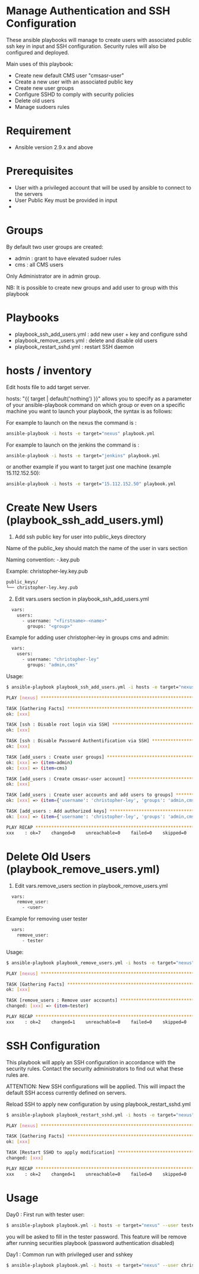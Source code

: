 # Manage Authentication and SSH Configuration

These ansible playbooks will manage to create users with associated public ssh key in input and SSH configuration. Security rules will also be configured and deployed.

Main uses of this playbook:
- Create new default CMS user "cmsasr-user"
- Create a new user with an associated public key
- Create new user groups
- Configure SSHD to comply with security policies
- Delete old users
- Manage sudoers rules

# Requirement
- Ansible version 2.9.x and above

# Prerequisites
- User with a privileged account that will be used by ansible to connect to the servers
- User Public Key must be provided in input 
- 
# Groups

By default two user groups are created:
- admin : grant to have elevated sudoer rules
- cms : all CMS users


Only Administrator are in admin group.

NB: It is possible to create new groups and add user to group with this playbook

# Playbooks

- playbook_ssh_add_users.yml : add new user + key and configure sshd 
- playbook_remove_users.yml : delete and disable old users
- playbook_restart_sshd.yml : restart SSH daemon


# hosts / inventory

Edit hosts file to add target server.

hosts: "{{ target | default('nothing') }}" allows you to specify as a parameter of your ansible-playbook command on which group or even on a specific machine you want to launch your playbook, the syntax is as follows:



For example to launch on the nexus the command is :
```bash
ansible-playbook -i hosts -e target="nexus" playbook.yml
```

For example to launch on the jenkins the command is :
```bash
ansible-playbook -i hosts -e target="jenkins" playbook.yml 
```

or another example if you want to target just one machine (example 15.112.152.50):
```bash
ansible-playbook -i hosts -e target="15.112.152.50" playbook.yml 
```

# Create New Users (playbook_ssh_add_users.yml)

1) Add ssh public key for user into public_keys directory

Name of the public_key should match the name of the user in vars section

Naming convention:
<firstname>-<name>.key.pub

Example:
christopher-ley.key.pub

```bash
public_keys/
└── christopher-ley.key.pub
```

2) Edit vars.users section in playbook_ssh_add_users.yml

```bash
  vars:
    users:
      - username: "<firstname>-<name>"
        groups: "<group>"
```

Example for adding user christopher-ley in groups cms and admin:

```bash
  vars:
    users:
      - username: "christopher-ley"
        groups: "admin,cms"
```

Usage: 
```bash
$ ansible-playbook playbook_ssh_add_users.yml -i hosts -e target="nexus" --user <privileged user> --private-key=<private_key>  | or use --user tester --ask-pass if first run

PLAY [nexus] ****************************************************************************************************************************************************************************************************

TASK [Gathering Facts] ******************************************************************************************************************************************************************************************
ok: [xxx]

TASK [ssh : Disable root login via SSH] *************************************************************************************************************************************************************************
ok: [xxx]

TASK [ssh : Disable Password Authentification via SSH] **********************************************************************************************************************************************************
ok: [xxx]

TASK [add_users : Create user groups] ***************************************************************************************************************************************************************************
ok: [xxx] => (item=admin)
ok: [xxx] => (item=cms)

TASK [add_users : Create cmsasr-user account] *******************************************************************************************************************************************************************
ok: [xxx]

TASK [add_users : Create user accounts and add users to groups] *************************************************************************************************************************************************
ok: [xxx] => (item={'username': 'christopher-ley', 'groups': 'admin,cms'})

TASK [add_users : Add authorized keys] **************************************************************************************************************************************************************************
ok: [xxx] => (item={'username': 'christopher-ley', 'groups': 'admin,cms'})

PLAY RECAP ******************************************************************************************************************************************************************************************************
xxx    : ok=7    changed=0    unreachable=0    failed=0    skipped=0    rescued=0    ignored=0
```

# Delete Old Users (playbook_remove_users.yml)

1) Edit vars.remove_users section in playbook_remove_users.yml

```bash
  vars:
    remove_user:
      - <user>
```

Example for removing user tester

```bash
  vars:
    remove_user:
      - tester
```
Usage:
```bash
$ ansible-playbook playbook_remove_users.yml -i hosts -e target="nexus" --user christopher-ley --private-key=/home/christopher/.ssh/cley_id_rsa

PLAY [nexus] ****************************************************************************************************************************************************************************************************

TASK [Gathering Facts] ******************************************************************************************************************************************************************************************
ok: [xxx]

TASK [remove_users : Remove user accounts] **********************************************************************************************************************************************************************
changed: [xxx] => (item=tester)

PLAY RECAP ******************************************************************************************************************************************************************************************************
xxx    : ok=2    changed=1    unreachable=0    failed=0    skipped=0    rescued=0    ignored=0
```

# SSH Configuration

This playbook will apply an SSH configuration in accordance with the security rules.
Contact the security administrators to find out what these rules are.

ATTENTION: New SSH configurations will be applied.
This will impact the default SSH access currently defined on servers.

Reload SSH to apply new configuration by using playbook_restart_sshd.yml
```bash
$ ansible-playbook playbook_restart_sshd.yml -i hosts -e target="nexus" --user christopher-ley --private-key=/home/christopher/.ssh/cley_id_rsa

PLAY [nexus] ****************************************************************************************************************************************************************************************************

TASK [Gathering Facts] ******************************************************************************************************************************************************************************************
ok: [xxx]

TASK [Restart SSHD to apply modification] ***********************************************************************************************************************************************************************
changed: [xxx]

PLAY RECAP ******************************************************************************************************************************************************************************************************
xxx    : ok=2    changed=1    unreachable=0    failed=0    skipped=0    rescued=0    ignored=0
```

# Usage

Day0 : First run with tester user:
```bash
$ ansible-playbook playbook.yml -i hosts -e target="nexus" --user tester --ask-pass
```
you will be asked to fill in the tester password.
This feature will be remove after running securities playbook (password authentication disabled)

Day1 : Common run with privileged user and sshkey
```bash
$ ansible-playbook playbook.yml -i hosts -e target="nexus" --user christopher-ley --private-key=/home/christopher/.ssh/cley_id_rsa
```

